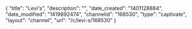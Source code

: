 {
    "title": "Levi's",
    "description": "",
    "date_created": "1401128884",
    "date_modified": "1419892474",
    "channelid": "168530",
    "type": "captivate",
    "layout": "channel",
    "url": "\/c\/levi-s\/168530"
}